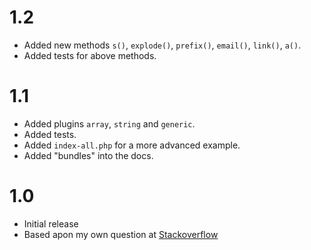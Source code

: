 # 1.2

- Added new methods `s()`, `explode()`, `prefix()`, `email()`, `link()`, `a()`.
- Added tests for above methods.

# 1.1

- Added plugins `array`, `string` and `generic`.
- Added tests.
- Added `index-all.php` for a more advanced example.
- Added "bundles" into the docs.

# 1.0

- Initial release
- Based apon my own question at [Stackoverflow](https://stackoverflow.com/questions/54811164/php-chained-class-methods-merged-with-other-classes)